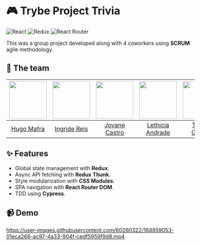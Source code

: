 # 🎮 Trybe Project Trivia
![React](https://img.shields.io/badge/react-%2320232a.svg?style=for-the-badge&logo=react&logoColor=%2361DAFB) ![Redux](https://img.shields.io/badge/redux-%23593d88.svg?style=for-the-badge&logo=redux&logoColor=white) ![React Router](https://img.shields.io/badge/React_Router-CA4245?style=for-the-badge&logo=react-router&logoColor=white)

This was a group project developed along with 4 coworkers using **SCRUM** agile methodology.

## 👥 The team
<img src='https://avatars.githubusercontent.com/u/26443693?v=4' width='100' />|<img src='https://avatars.githubusercontent.com/u/94472082?v=4' width='100' />|<img src='https://avatars.githubusercontent.com/u/60260322?v=4' width='100' />|<img src='https://avatars.githubusercontent.com/u/94154641?v=4' width='100' />|<img src='https://avatars.githubusercontent.com/u/94482444?v=4' width='100' />
:-:|:-:|:-:|:-:|:-:
[Hugo Mafra](https://github.com/Hugorc10)|[Ingride Reis](https://github.com/Yuut-Reis)|[Jovane Castro](https://github.com/Cadavanaugh)|[Lethicia Andrade](https://github.com/Lethiciahas)|[Thainá Gomes](https://github.com/ThainaGN)

## ✨ Features
 - Global state management with **Redux**.
 - Async API fetching with **Redux Thunk**.
 - Style modularization with **CSS Modules**.
 - SPA navigation with **React Router DOM**.
 - TDD using **Cypress**.

## 📹 Demo
https://user-images.githubusercontent.com/60260322/164859053-01eca266-ac97-4a33-904f-cedf5959f9d8.mp4
